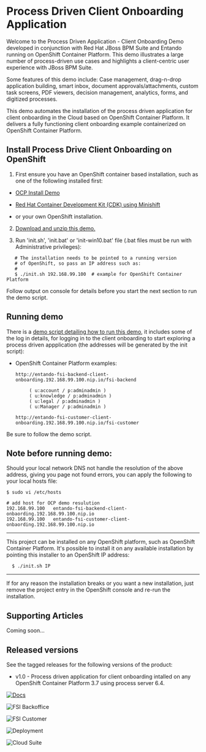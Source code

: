 Process Driven Client Onboarding Application
============================================
Welcome to the Process Driven Application -  Client Onboarding Demo developed in conjunction with Red Hat JBoss BPM 
Suite and Entando running on OpenShift Container Platform. This demo illustrates a large number of process-driven use 
cases and  highlights a client-centric user experience with JBoss BPM Suite. 

Some features of this demo include: Case management, drag-n-drop application building, smart inbox, document 
approvals/attachments, custom task screens, PDF viewers, decision management, analytics, forms, and digitized 
processes.

This demo automates the installation of the process driven application for client onboarding in the Cloud based on 
OpenShift Container Platform. It delivers a fully functioning client onboarding example containerized on OpenShift
Container Platform.


Install Process Drive Client Onboarding on OpenShift
----------------------------------------------------
1. First ensure you have an OpenShift container based installation, such as one of the followling installed first:

  - [OCP Install Demo](https://github.com/redhatdemocentral/ocp-install-demo)

  - [Red Hat Container Development Kit (CDK) using Minishift](https://developers.redhat.com/products/cdk/overview)

  - or your own OpenShift installation.

2. [Download and unzip this demo.](https://github.com/redhatdemocentral/rhcs-client-onboarding-demo/archive/master.zip)

3. Run 'init.sh', 'init.bat' or 'init-win10.bat' file (.bat files must be run with Administrative privileges):
```
   # The installation needs to be pointed to a running version
   # of OpenShift, so pass an IP address such as:
   #
   $ ./init.sh 192.168.99.100  # example for OpenShift Container Platform
```

Follow output on console for details before you start the next section to run the demo script.


Running demo
------------
There is a [demo script detailing how to run this demo](https://github.com/redhatdemocentral/rhcs-client-onboarding-demo/raw/master/docs/client_onboarding_demo_script.pdf), it includes some of the log in details, for logging in to the client onboarding to start exploring a process driven appplication (the addresses will be generated by the init script):

  - OpenShift Container Platform examples: 

    ```
    http://entando-fsi-backend-client-onboarding.192.168.99.100.nip.io/fsi-backend

         ( u:account / p:adminadmin )
         ( u:knowledge / p:adminadmin )
         ( u:legal / p:adminadmin )
         ( u:Manager / p:adminadmin )
    
    http://entando-fsi-customer-client-onboarding.192.168.99.100.nip.io/fsi-customer
    ```
Be sure to follow the demo script.


Note before running demo:
-------------------------

Should your local network DNS not handle the resolution of the above address, giving you page not found errors, you can apply the
following to your local hosts file:

```
$ sudo vi /etc/hosts

# add host for OCP demo resulution
192.168.99.100   entando-fsi-backend-client-onbaording.192.168.99.100.nip.io 
192.168.99.100   entando-fsi-customer-client-onbaording.192.168.99.100.nip.io 
```

-----

This project can be installed on any OpenShift platform, such as OpenShift Container Platform.
It's possible to install it on any available installation by pointing this installer to an OpenShift IP address:
```
  $ ./init.sh IP
```

-----

If for any reason the installation breaks or you want a new installation, just remove the project entry in the OpenShift console and re-run the installation.


Supporting Articles
-------------------
Coming soon...


Released versions
-----------------
See the tagged releases for the following versions of the product:

- v1.0 - Process driven application for client onboarding intalled on any OpenShift Container Platform 3.7 using process server 6.4.

[![Docs](https://raw.githubusercontent.com/redhatdemocentral/rhcs-client-onboarding-demo/master/docs/demo-images/docs.png?raw=true)](https://github.com/redhatdemocentral/rhcs-client-onboarding-demo/raw/master/docs/client_onboarding_demo_script.pdf)

![FSI Backoffice](https://raw.githubusercontent.com/redhatdemocentral/rhcs-client-onboarding-demo/master/docs/demo-images/fsi-backoffice-ui.png?raw=true)

![FSI Customer](https://raw.githubusercontent.com/redhatdemocentral/rhcs-client-onboarding-demo/master/docs/demo-images/fsi-customer-ui.png?raw=true)

![Deployment](https://raw.githubusercontent.com/redhatdemocentral/rhcs-client-onboarding-demo/master/docs/demo-images/ocp-deployment.png?raw=true)

![Cloud Suite](https://github.com/redhatdemocentral/rhcs-client-onboarding-demo/blob/master/docs/demo-images/rhcs-arch.png?raw=true)


